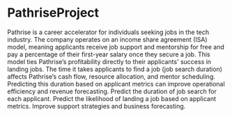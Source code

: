 # PathriseProject
Pathrise is a career accelerator for individuals seeking jobs in the tech industry. The company operates on an income share agreement (ISA) model, meaning applicants receive job support and mentorship for free and pay a percentage of their first-year salary once they secure a job. This model ties Pathrise’s profitability directly to their applicants' success in landing jobs. The time it takes applicants to find a job (job search duration) affects Pathrise’s cash flow, resource allocation, and mentor scheduling. Predicting this duration based on applicant metrics can improve operational efficiency and revenue forecasting. Predict the duration of job search for each applicant.
Predict the likelihood of landing a job based on applicant metrics.
Improve support strategies and business forecasting.
